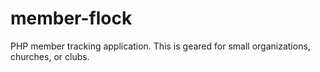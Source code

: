 # member-flock
PHP member tracking application. This is geared for small organizations, churches, or clubs.
